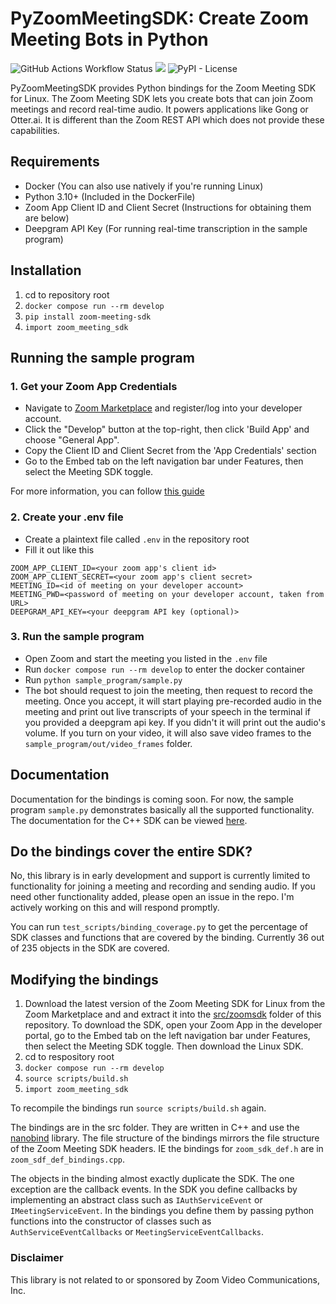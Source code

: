 # PyZoomMeetingSDK: Create Zoom Meeting Bots in Python
![GitHub Actions Workflow Status](https://img.shields.io/github/actions/workflow/status/noah-duncan/py-zoom-meeting-sdk/ci.yml?label=tests)
[![](https://img.shields.io/pypi/v/zoom-meeting-sdk.svg?color=brightgreen)](https://pypi.org/pypi/zoom-meeting-sdk/)
![PyPI - License](https://img.shields.io/pypi/l/zoom-meeting-sdk)

PyZoomMeetingSDK provides Python bindings for the Zoom Meeting SDK for Linux. The Zoom Meeting SDK lets you create bots that can join Zoom meetings and record real-time audio. It powers applications like Gong or Otter.ai. It is different than the Zoom REST API which does not provide these capabilities.

## Requirements

- Docker (You can also use natively if you're running Linux)
- Python 3.10+ (Included in the DockerFile)
- Zoom App Client ID and Client Secret (Instructions for obtaining them are below)
- Deepgram API Key (For running real-time transcription in the sample program)

## Installation

1. cd to repository root
2. `docker compose run --rm develop`
3. `pip install zoom-meeting-sdk`
4. `import zoom_meeting_sdk`

## Running the sample program

### 1. Get your Zoom App Credentials

- Navigate to [Zoom Marketplace](https://marketplace.zoom.us/) and register/log into your
developer account.
- Click the "Develop" button at the top-right, then click 'Build App' and choose "General App".
- Copy the Client ID and Client Secret from the 'App Credentials' section
- Go to the Embed tab on the left navigation bar under Features, then select the Meeting SDK toggle.

For more information, you can follow [this guide](https://developers.zoom.us/docs/meeting-sdk/developer-accounts/)

### 2. Create your .env file
- Create a plaintext file called `.env` in the repository root
- Fill it out like this
```
ZOOM_APP_CLIENT_ID=<your zoom app's client id>
ZOOM_APP_CLIENT_SECRET=<your zoom app's client secret>
MEETING_ID=<id of meeting on your developer account>
MEETING_PWD=<password of meeting on your developer account, taken from URL> 
DEEPGRAM_API_KEY=<your deepgram API key (optional)>
```
### 3. Run the sample program
- Open Zoom and start the meeting you listed in the `.env` file
- Run `docker compose run --rm develop` to enter the docker container
- Run `python sample_program/sample.py`
- The bot should request to join the meeting, then request to record the meeting. Once you accept, it will start playing pre-recorded audio in the meeting and print out live transcripts of your speech in the terminal if you provided a deepgram api key. If you didn't it will print out the audio's volume. If you turn on your video, it will also save video frames to the `sample_program/out/video_frames` folder.

## Documentation

Documentation for the bindings is coming soon. For now, the sample program `sample.py` demonstrates basically all the supported functionality. The documentation for the C++ SDK can be viewed [here](https://marketplacefront.zoom.us/sdk/meeting/linux/index.html).

## Do the bindings cover the entire SDK?

No, this library is in early development and support is currently limited to functionality for joining a meeting and recording and sending audio. If you need other functionality added, please open an issue in the repo. I'm actively working on this and will respond promptly.

You can run `test_scripts/binding_coverage.py` to get the percentage of SDK classes and functions that are covered by the binding. Currently 36 out of 235 objects in the SDK are covered. 

## Modifying the bindings

1. Download the latest version of the Zoom Meeting SDK for Linux from the Zoom Marketplace and and extract it into
the [src/zoomsdk](src/zoomsdk) folder of this repository. To download the SDK, open your Zoom App in the developer portal, go to the Embed tab on the left navigation bar under Features, then select the Meeting SDK toggle. Then download the Linux SDK.
2. cd to respository root
3. `docker compose run --rm develop`
4. `source scripts/build.sh`
5. `import zoom_meeting_sdk`

To recompile the bindings run `source scripts/build.sh` again.

The bindings are in the src folder. They are written in C++ and use the [nanobind](https://github.com/wjakob/nanobind) library.
The file structure of the bindings mirrors the file structure of the Zoom Meeting SDK headers. IE the bindings for `zoom_sdk_def.h` are in `zoom_sdf_def_bindings.cpp`. 

The objects in the binding almost exactly duplicate the SDK. The one exception are the callback events. In the SDK you define callbacks by implementing an abstract class such as `IAuthServiceEvent` or `IMeetingServiceEvent`. In the bindings you define them by passing python functions into the constructor of classes such as `AuthServiceEventCallbacks` or `MeetingServiceEventCallbacks`.

### Disclaimer
This library is not related to or sponsored by Zoom Video Communications, Inc.